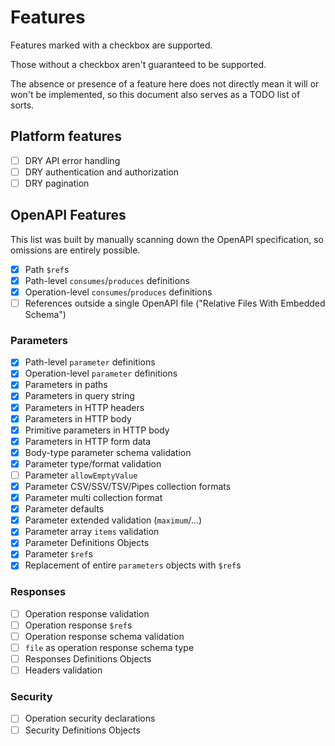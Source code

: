 Features
========

Features marked with a checkbox are supported.

Those without a checkbox aren't guaranteed to be supported.

The absence or presence of a feature here does not directly mean it will or won't be implemented,
so this document also serves as a TODO list of sorts.

Platform features
-----------------

* [ ] DRY API error handling
* [ ] DRY authentication and authorization
* [ ] DRY pagination

OpenAPI Features
----------------

This list was built by manually scanning down the OpenAPI specification, so omissions are entirely possible.

* [x] Path `$ref`s
* [x] Path-level `consumes`/`produces` definitions
* [x] Operation-level `consumes`/`produces` definitions
* [ ] References outside a single OpenAPI file ("Relative Files With Embedded Schema")

### Parameters

* [x] Path-level `parameter` definitions
* [x] Operation-level `parameter` definitions
* [x] Parameters in paths
* [x] Parameters in query string
* [x] Parameters in HTTP headers
* [x] Parameters in HTTP body
* [x] Primitive parameters in HTTP body
* [x] Parameters in HTTP form data
* [x] Body-type parameter schema validation
* [x] Parameter type/format validation
* [ ] Parameter `allowEmptyValue`
* [x] Parameter CSV/SSV/TSV/Pipes collection formats
* [x] Parameter multi collection format
* [x] Parameter defaults
* [x] Parameter extended validation (`maximum`/...)
* [x] Parameter array `items` validation
* [x] Parameter Definitions Objects
* [x] Parameter `$ref`s
* [x] Replacement of entire `parameters` objects with `$ref`s

### Responses

* [ ] Operation response validation
* [ ] Operation response `$ref`s
* [ ] Operation response schema validation
* [ ] `file` as operation response schema type
* [ ] Responses Definitions Objects
* [ ] Headers validation

### Security

* [ ] Operation security declarations
* [ ] Security Definitions Objects
